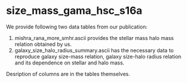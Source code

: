 # size_mass_gama_hsc_s16a

We provide following two data tables from our publication:

1. mishra_rana_more_smhr.ascii provides the stellar mass halo mass relation obtained by us.
2. galaxy_size_halo_radius_summary.ascii has the necessary data to reproduce galaxy size-mass relation, galaxy size-halo radius relation and its dependence on stellar and halo mass.

Desription of columns are in the tables themselves.
